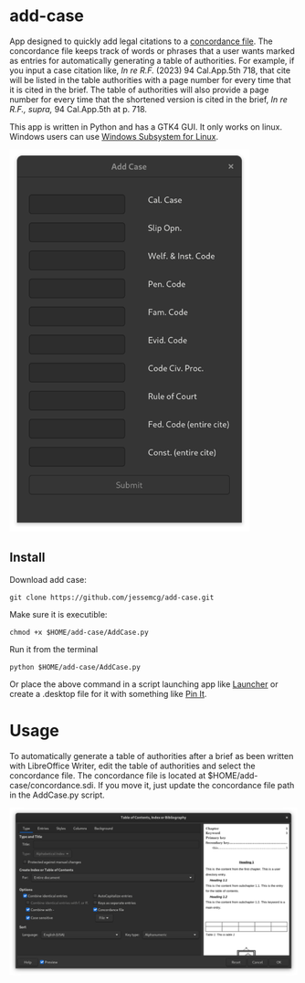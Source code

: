 # add-case
App designed to quickly add legal citations to a [concordance file](https://help.libreoffice.org/latest/en-US/text/swriter/01/04120250.html). The concordance file keeps track of words or phrases that a user wants marked as entries for automatically generating a table of authorities. For example, if you input a case citation like, *In re R.F.* (2023) 94 Cal.App.5th 718, that cite will be listed in the table authorities with a page number for every time that it is cited in the brief. The table of authorities will also provide a page number for every time that the shortened version is cited in the brief, *In re R.F., supra,* 94 Cal.App.5th at p. 718.

This app is written in Python and has a GTK4 GUI. It only works on linux. Windows users can use [Windows Subsystem for Linux](https://learn.microsoft.com/en-us/windows/wsl/install).

<img src="screenshot.png" width="420">

## Install
Download add case:

	git clone https://github.com/jessemcg/add-case.git
	
Make sure it is executible:

	chmod +x $HOME/add-case/AddCase.py

Run it from the terminal

	python $HOME/add-case/AddCase.py

Or place the above command in a script launching app like [Launcher](https://extensions.gnome.org/extension/5874/launcher/) or create a .desktop file for it with something like [Pin It](https://flathub.org/apps/com.github.ryonakano.pinit).

# Usage
To automatically generate a table of authorities after a brief as been written with LibreOffice Writer, edit the table of authorities and select the concordance file. The concordance file is located at $HOME/add-case/concordance.sdi. If you move it, just update the concordance file path in the AddCase.py script.

<img src="choose_concordance.png" width="700">
